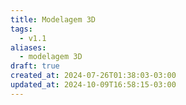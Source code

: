 ```yaml
---
title: Modelagem 3D
tags:
  - v1.1
aliases:
  - modelagem 3D
draft: true
created_at: 2024-07-26T01:38:03-03:00
updated_at: 2024-10-09T16:58:15-03:00
---
```


